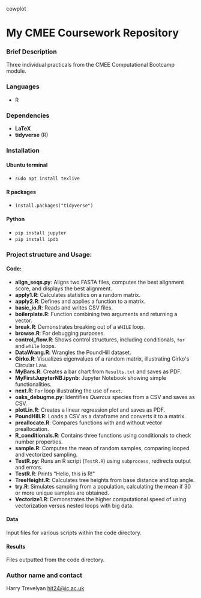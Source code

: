 cowplot

# My CMEE Coursework Repository

### Brief Description
Three individual practicals from the CMEE Computational Bootcamp module.

### Languages
- R

### Dependencies
- **LaTeX**
- **tidyverse** (R)

### Installation
#### Ubuntu terminal
- `sudo apt install texlive`
#### R packages
- `install.packages("tidyverse")`
#### Python
- `pip install jupyter`
- `pip install ipdb`

### Project structure and Usage:
#### Code: 
- **align_seqs.py**: Aligns two FASTA files, computes the best alignment score, and displays the best alignment.
- **apply1.R**: Calculates statistics on a random matrix.
- **apply2.R**: Defines and applies a function to a matrix.
- **basic_io.R**: Reads and writes CSV files.
- **boilerplate.R**: Function combining two arguments and returning a vector.
- **break.R**: Demonstrates breaking out of a `WHILE` loop.
- **browse.R**: For debugging purposes.
- **control_flow.R**: Shows control structures, including conditionals, `for` and `while` loops.
- **DataWrang.R**: Wrangles the PoundHill dataset.
- **Girko.R**: Visualizes eigenvalues of a random matrix, illustrating Girko's Circular Law.
- **MyBars.R**: Creates a bar chart from `Results.txt` and saves as PDF.
- **MyFirstJupyterNB.ipynb**: Jupyter Notebook showing simple functionalities.
- **next.R**: `For` loop illustrating the use of `next`.
- **oaks_debugme.py**: Identifies *Quercus* species from a CSV and saves as CSV.
- **plotLin.R**: Creates a linear regression plot and saves as PDF.
- **PoundHill.R**: Loads a CSV as a dataframe and converts it to a matrix.
- **preallocate.R**: Compares functions with and without vector preallocation.
- **R_conditionals.R**: Contains three functions using conditionals to check number properties.
- **sample.R**: Computes the mean of random samples, comparing looped and vectorized sampling.
- **TestR.py**: Runs an R script (`TestR.R`) using `subprocess`, redirects output and errors.
- **TestR.R**: Prints "Hello, this is R!"
- **TreeHeight.R**: Calculates tree heights from base distance and top angle.
- **try.R**: Simulates sampling from a population, calculating the mean if 30 or more unique samples are obtained.
- **Vectorize1.R**: Demonstrates the higher computational speed of using vectorization versus nested loops with big data.
#### Data
Input files for various scripts within the code directory.
#### Results
Files outputted from the code directory.

### Author name and contact
Harry Trevelyan
hjt24@ic.ac.uk